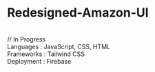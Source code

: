 # Redesigned-Amazon-UI

<br>// In Progress 
<br>Languages : JavaScript, CSS, HTML 
<br>Frameworks : Tailwind CSS
<br>Deployment : Firebase
